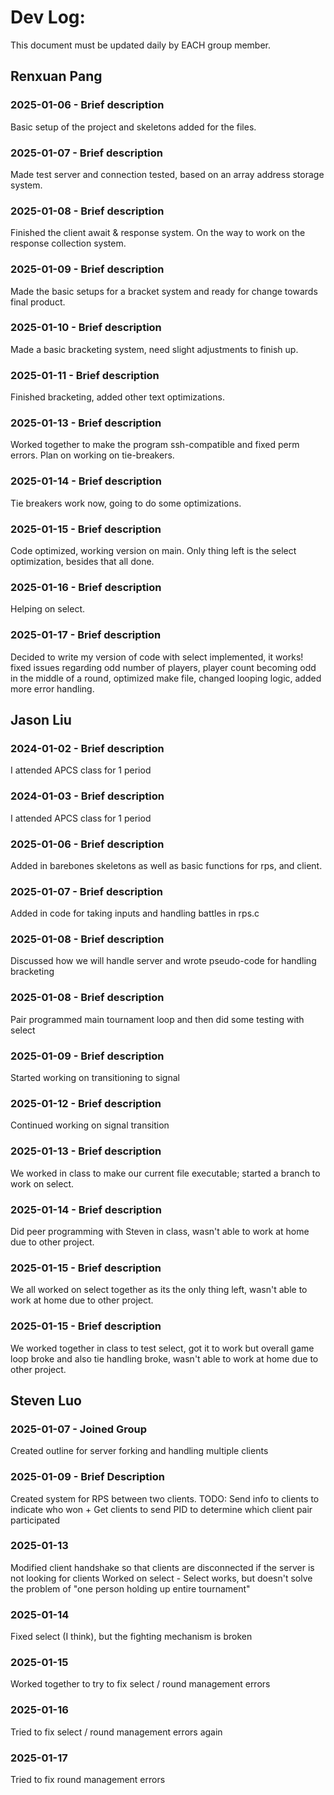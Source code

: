 # Dev Log:

This document must be updated daily by EACH group member.

## Renxuan Pang

### 2025-01-06 - Brief description
Basic setup of the project and skeletons added for the files.

### 2025-01-07 - Brief description
Made test server and connection tested, based on an array address storage system.

### 2025-01-08 - Brief description
Finished the client await & response system.
On the way to work on the response collection system.

### 2025-01-09 - Brief description
Made the basic setups for a bracket system and ready for change towards final product.

### 2025-01-10 - Brief description
Made a basic bracketing system, need slight adjustments to finish up.

### 2025-01-11 - Brief description
Finished bracketing, added other text optimizations.

### 2025-01-13 - Brief description
Worked together to make the program ssh-compatible and fixed perm errors.
Plan on working on tie-breakers.

### 2025-01-14 - Brief description
Tie breakers work now, going to do some optimizations.

### 2025-01-15 - Brief description
Code optimized, working version on main.
Only thing left is the select optimization, besides that all done.

### 2025-01-16 - Brief description
Helping on select.

### 2025-01-17 - Brief description
Decided to write my version of code with select implemented, it works! 
fixed issues regarding odd number of players, player count becoming odd in the middle of a round, optimized make file, changed looping logic, added more error handling.

## Jason Liu

### 2024-01-02 - Brief description
I attended APCS class for 1 period

### 2024-01-03 - Brief description
I attended APCS class for 1 period

### 2025-01-06 - Brief description
Added in barebones skeletons as well as basic functions for rps, and client.

### 2025-01-07 - Brief description
Added in code for taking inputs and handling battles in rps.c

### 2025-01-08 - Brief description
Discussed how we will handle server and wrote pseudo-code for handling bracketing

### 2025-01-08 - Brief description
Pair programmed main tournament loop and then did some testing with select

### 2025-01-09 - Brief description
Started working on transitioning to signal

### 2025-01-12 - Brief description
Continued working on signal transition

### 2025-01-13 - Brief description
We worked in class to make our current file executable; started a branch to work on select.

### 2025-01-14 - Brief description
Did peer programming with Steven in class, wasn't able to work at home due to other project.

### 2025-01-15 - Brief description
We all worked on select together as its the only thing left, wasn't able to work at home due to other project.

### 2025-01-15 - Brief description
We worked together in class to test select, got it to work but overall game loop broke and also tie handling broke, wasn't able to work at home due to other project.

## Steven Luo

### 2025-01-07 - Joined Group
Created outline for server forking and handling multiple clients

### 2025-01-09 - Brief Description
Created system for RPS between two clients.
TODO: Send info to clients to indicate who won + Get clients to send PID to determine which client pair participated

### 2025-01-13
Modified client handshake so that clients are disconnected if the server is not looking for clients
Worked on select - Select works, but doesn't solve the problem of "one person holding up entire tournament"

### 2025-01-14
Fixed select (I think), but the fighting mechanism is broken

### 2025-01-15
Worked together to try to fix select / round management errors

### 2025-01-16
Tried to fix select / round management errors again

### 2025-01-17
Tried to fix round management errors
